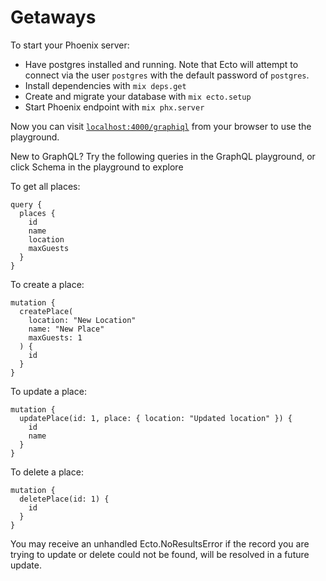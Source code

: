 # Getaways

To start your Phoenix server:

  * Have postgres installed and running. Note that Ecto will attempt to connect via the user `postgres` with the default password of `postgres`.
  * Install dependencies with `mix deps.get`
  * Create and migrate your database with `mix ecto.setup`
  * Start Phoenix endpoint with `mix phx.server`

Now you can visit [`localhost:4000/graphiql`](http://localhost:4000/api/graphiql) from your browser to use the playground.

New to GraphQL? Try the following queries in the GraphQL playground, or click Schema in the playground to explore

To get all places:
```
query {
  places {
    id
    name
    location
    maxGuests
  }
}
```

To create a place:
```
mutation {
  createPlace(
    location: "New Location"
    name: "New Place"
    maxGuests: 1
  ) {
    id
  }
}
```

To update a place:
```
mutation {
  updatePlace(id: 1, place: { location: "Updated location" }) {
    id
    name
  }
}
```

To delete a place:
```
mutation {
  deletePlace(id: 1) {
    id
  }
}
```

You may receive an unhandled Ecto.NoResultsError if the record you are trying to update or delete could not be found, will be resolved in a future update.